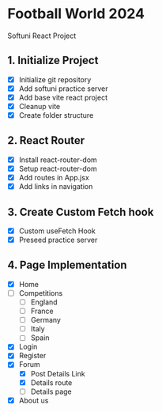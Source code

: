 # Football World 2024
Softuni React Project 

## 1. Initialize Project
 - [x] Initialize git repository
 - [x] Add softuni practice server
 - [x] Add base vite react project
 - [x] Cleanup vite
 - [x] Create folder structure
## 2. React Router
 - [x] Install react-router-dom
 - [x] Setup react-router-dom
 - [x] Add routes in App.jsx 
 - [x] Add links in navigation 
## 3. Create Custom Fetch hook
 - [x] Custom useFetch Hook
 - [x] Preseed practice server
## 4. Page Implementation
 - [x] Home
 - [ ] Competitions
   - [ ] England
   - [ ] France
   - [ ] Germany
   - [ ] Italy
   - [ ] Spain
 - [x] Login
 - [x] Register
 - [x] Forum
   - [x] Post Details Link
   - [x] Details route
   - [ ] Details page
 - [x] About us 